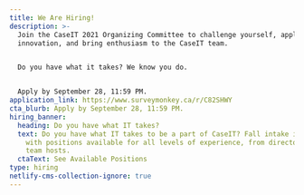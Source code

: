 ```yaml
---
title: We Are Hiring!
description: >-
  Join the CaseIT 2021 Organizing Committee to challenge yourself, apply
  innovation, and bring enthusiasm to the CaseIT team. 


  Do you have what it takes? We know you do.       


  Apply by September 28, 11:59 PM.
application_link: https://www.surveymonkey.ca/r/C82SHWY
cta_blurb: Apply by September 28, 11:59 PM.
hiring_banner:
  heading: Do you have what IT takes?
  text: Do you have what IT takes to be a part of CaseIT? Fall intake is open now
    with positions available for all levels of experience, from directors to
    team hosts.
  ctaText: See Available Positions
type: hiring
netlify-cms-collection-ignore: true
---
```

